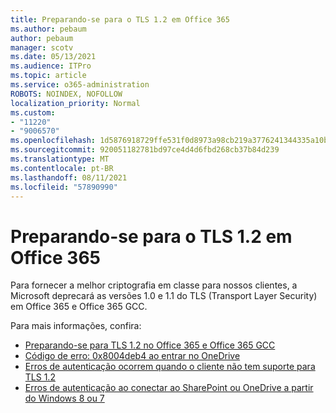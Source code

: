 ```yaml
---
title: Preparando-se para o TLS 1.2 em Office 365
ms.author: pebaum
author: pebaum
manager: scotv
ms.date: 05/13/2021
ms.audience: ITPro
ms.topic: article
ms.service: o365-administration
ROBOTS: NOINDEX, NOFOLLOW
localization_priority: Normal
ms.custom:
- "11220"
- "9006570"
ms.openlocfilehash: 1d5876918729ffe531f0d8973a98cb219a3776241344335a10b4cde4d0775a99
ms.sourcegitcommit: 920051182781bd97ce4d4d6fbd268cb37b84d239
ms.translationtype: MT
ms.contentlocale: pt-BR
ms.lasthandoff: 08/11/2021
ms.locfileid: "57890990"
---
```

# <a name="preparing-for-tls-12-in-office-365"></a>Preparando-se para o TLS 1.2 em Office 365

Para fornecer a melhor criptografia em classe para nossos clientes, a Microsoft deprecará as versões 1.0 e 1.1 do TLS (Transport Layer Security) em Office 365 e Office 365 GCC. 

Para mais informações, confira:

- [Preparando-se para TLS 1.2 no Office 365 e Office 365 GCC](https://docs.microsoft.com/microsoft-365/compliance/prepare-tls-1.2-in-office-365)
- [Código de erro: 0x8004deb4 ao entrar no OneDrive](https://support.microsoft.com/office/error-code-0x8004deb4-when-signing-in-to-onedrive-e8a8d97c-a87e-4dda-a67e-bae4fef05dcb)
- [Erros de autenticação ocorrem quando o cliente não tem suporte para TLS 1.2](https://docs.microsoft.com/sharepoint/troubleshoot/administration/authentication-errors-tls12-support)
- [Erros de autenticação ao conectar ao SharePoint ou OneDrive a partir do Windows 8 ou 7](https://docs.microsoft.com/sharepoint/troubleshoot/administration/authentication-errors-windows7)